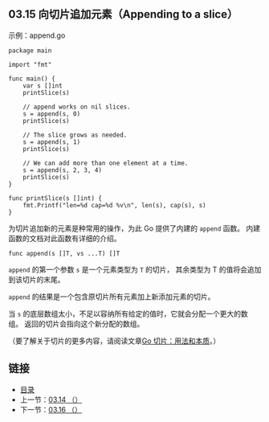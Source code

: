 ## 03.15 向切片追加元素（Appending to a slice）

示例：append.go

    package main

    import "fmt"

    func main() {
    	var s []int
    	printSlice(s)

    	// append works on nil slices.
    	s = append(s, 0)
    	printSlice(s)

    	// The slice grows as needed.
    	s = append(s, 1)
    	printSlice(s)

    	// We can add more than one element at a time.
    	s = append(s, 2, 3, 4)
    	printSlice(s)
    }

    func printSlice(s []int) {
    	fmt.Printf("len=%d cap=%d %v\n", len(s), cap(s), s)
    }

为切片追加新的元素是种常用的操作，为此 Go 提供了内建的 `append` 函数。 内建函数的文档对此函数有详细的介绍。

    func append(s []T, vs ...T) []T

`append` 的第一个参数 `s` 是一个元素类型为 `T` 的切片， 其余类型为 T 的值将会追加到该切片的末尾。

`append` 的结果是一个包含原切片所有元素加上新添加元素的切片。

当 `s` 的底层数组太小，不足以容纳所有给定的值时，它就会分配一个更大的数组。 返回的切片会指向这个新分配的数组。

（要了解关于切片的更多内容，请阅读文章[Go 切片：用法和本质](https://blog.go-zh.org/go-slices-usage-and-internals)。）

## 链接
* [目录](https://github.com/alpha2018/go-zh/blob/master/tour/directory.md)
* 上一节：[03.14 （）](https://github.com/alpha2018/go-zh/blob/master/tour/03.14.md)
* 下一节：[03.16 （）](https://github.com/alpha2018/go-zh/blob/master/tour/03.16.md)
